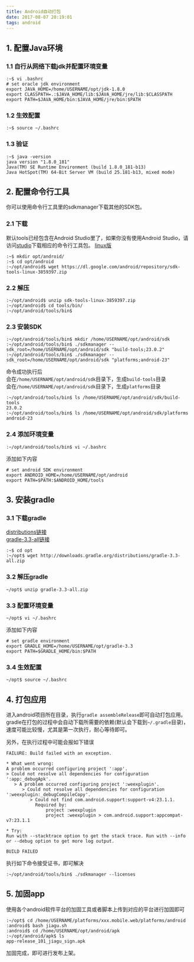 ```yaml
---
title: Android自动打包
date: 2017-08-07 20:19:01
tags: android
---
```


## 1. 配置Java环境
### 1.1 自行从网络下载jdk并配置环境变量
```
:~$ vi .bashrc
# set oracle jdk environment
export JAVA_HOME=/home/USERNAME/opt/jdk-1.8.0
export CLASSPATH=.:$JAVA_HOME/lib:$JAVA_HOME/jre/lib:$CLASSPATH
export PATH=$JAVA_HOME/bin:$JAVA_HOME/jre/bin:$PATH
```

### 1.2 生效配置
```
:~$ source ~/.bashrc
```

### 1.3 验证
```
:~$ java -version
java version "1.8.0_181"
Java(TM) SE Runtime Environment (build 1.8.0_181-b13)
Java HotSpot(TM) 64-Bit Server VM (build 25.181-b13, mixed mode)
```

## 2. 配置命令行工具
你可以使用命令行工具里的sdkmanager下载其他的SDK包。

### 2.1 下载
默认tools已经包含在Android Studio里了，如果你没有使用Android Studio，请访问[studio](https://developer.android.com/studio/index.html)下载相应的命令行工具包。
[linux版](https://dl.google.com/android/repository/sdk-tools-linux-3859397.zip)

```
:~$ mkdir opt/android/
:~$ cd opt/android
:~/opt/android$ wget https://dl.google.com/android/repository/sdk-tools-linux-3859397.zip
```

### 2.2 解压
```
:~/opt/android$ unzip sdk-tools-linux-3859397.zip
:~/opt/android$ cd tools/bin/
:~/opt/android/tools/bin$ 
```

### 2.3 安装SDK
```
:~/opt/android/tools/bin$ mkdir /home/USERNAME/opt/android/sdk
:~/opt/android/tools/bin$ ./sdkmanager --sdk_root=/home/USERNAME/opt/android/sdk "build-tools;23.0.2"
:~/opt/android/tools/bin$ ./sdkmanager --sdk_root=/home/USERNAME/opt/android/sdk "platforms;android-23"
```
命令成功执行后  
会在`/home/USERNAME/opt/android/sdk`目录下，生成`build-tools`目录  
会在`/home/USERNAME/opt/android/sdk`目录下，生成`platforms`目录

```
:~/opt/android/tools/bin$ ls /home/USERNAME/opt/android/sdk/build-tools
23.0.2
:~/opt/android/tools/bin$ ls /home/USERNAME/opt/android/sdk/platforms
android-23
```

### 2.4 添加环境变量
```
:~/opt/android/tools/bin$ vi ~/.bashrc
```
添加如下内容
```
# set android SDK environment
export ANDROID_HOME=/home/USERNAME/opt/android
export PATH=$PATH:$ANDROID_HOME/tools
```

## 3. 安装gradle

### 3.1 下载gradle
[distributions链接](http://services.gradle.org/distributions/)  
[gradle-3.3-all链接](http://downloads.gradle.org/distributions/gradle-3.3-all.zip)

```
:~$ cd opt
:~/opt$ wget http://downloads.gradle.org/distributions/gradle-3.3-all.zip
```

### 3.2 解压gradle
```
~/opt$ unzip gradle-3.3-all.zip
```

### 3.3 配置环境变量
```
~/opt$ vi ~/.bashrc
```
添加如下内容
```
# set gradle environment
export GRADLE_HOME=/home/USERNAME/opt/gradle-3.3
export PATH=$GRADLE_HOME/bin:$PATH
```

### 3.4 生效配置
```
~/opt$ source ~/.bashrc
```

## 4. 打包应用
进入android项目所在目录，执行`gradle assembleRelease`即可自动打包应用。  
gradle在打包的过程中会自动下载所需要的依赖(默认会下载到`~/.gradle`目录)，速度可能比较慢，尤其是第一次执行，耐心等待即可。

另外，在执行过程中可能会报如下错误
```
FAILURE: Build failed with an exception.

* What went wrong:
A problem occurred configuring project ':app'.
> Could not resolve all dependencies for configuration ':app:_debugApk'.
   > A problem occurred configuring project ':weexplugin'.
      > Could not resolve all dependencies for configuration ':weexplugin:_debugCompileCopy'.
         > Could not find com.android.support:support-v4:23.1.1.
           Required by:
               project :weexplugin
               project :weexplugin > com.android.support:appcompat-v7:23.1.1

* Try:
Run with --stacktrace option to get the stack trace. Run with --info or --debug option to get more log output.

BUILD FAILED
```
执行如下命令接受证书，即可解决
```
:~/opt/android/tools/bin$ ./sdkmanager --licenses
```

## 5. 加固app
使用各个android软件平台的加固工具或者脚本上传到对应的平台进行加固即可
```
:~/opt$ cd /home/USERNAME/platforms/xxx.mobile.web/platforms/android
:android$ bash jiagu.sh
:android$ cd /home/USERNAME/opt/android/apk
:~/opt/android/apk$ ls
app-release_101_jiagu_sign.apk
```
加固完成，即可进行发布上架。

